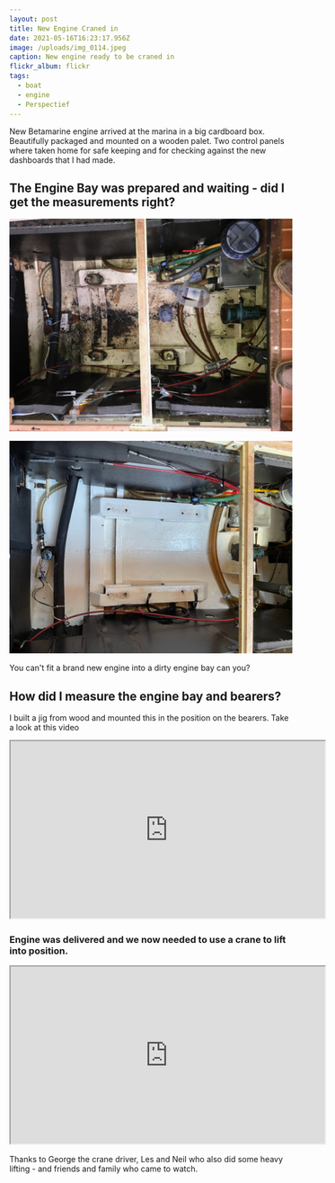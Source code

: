 ```yaml
---
layout: post
title: New Engine Craned in
date: 2021-05-16T16:23:17.956Z
image: /uploads/img_0114.jpeg
caption: New engine ready to be craned in
flickr_album: flickr
tags:
  - boat
  - engine
  - Perspectief
---
```

New Betamarine engine arrived at the marina in a big cardboard box. Beautifully packaged and mounted on a wooden palet. Two control panels where taken home for safe keeping and for checking against the new dashboards that I had made.

## The Engine Bay was prepared and waiting - did I get the measurements right?

![Here is the engine bay after the engine was removed.](/uploads/enginebaybefore.jpeg "Here is the engine bay after the engine was removed.")

![Now cleaned and degreased and 3 coats of bilge paint.](/uploads/enginebayafter.jpeg "Now cleaned and degreased and 3 coats of bilge paint.")

You can't fit a brand new engine into a dirty engine bay can you?

## How did I measure the engine bay and bearers?

I built a jig from wood and mounted this in the position on the bearers. Take a look at this video

<div class="video-box"><iframe width="560" height="315" src="https://www.youtube.com/embed/qy3s6XlGD-Q?rel=0" allow="accelerometer; autoplay; encrypted-media; gyroscope; picture-in-picture" allowfullscreen></iframe></div>

### Engine was delivered and we now needed to use a crane to lift into position.

<div class="video-box"><iframe width="560" height="315" src="https://www.youtube.com/embed/d6rfiG5uCeI?rel=0" allow="accelerometer; autoplay; encrypted-media; gyroscope; picture-in-picture" allowfullscreen></iframe></div>

Thanks to George the crane driver, Les and Neil who also did some heavy lifting - and friends and family who came to watch.